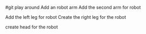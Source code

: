 #git play around
Add an robot arm
Add the second arm for robot 

Add the left leg for robot
Create the right leg for the robot

create head for the robot
